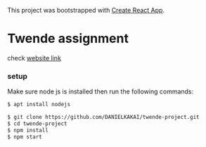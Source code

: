 This project was bootstrapped with [Create React App](https://github.com/facebookincubator/create-react-app).
 
# Twende assignment 

check [website link](https://nameless-ocean-74639.herokuapp.com/)


### setup

Make sure node js is installed then run the following commands:
```bash
$ apt install nodejs
```

```bash
$ git clone https://github.com/DANIELKAKAI/twende-project.git
$ cd twende-project
$ npm install
$ npm start
```
